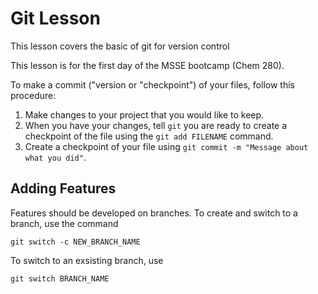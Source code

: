 # Git Lesson

This lesson covers the basic of git for version control

This lesson is for the first day of the MSSE bootcamp (Chem 280).

To make a commit ("version or "checkpoint") of your files, follow this procedure:

1.  Make changes to your project that you would like to keep.
2.  When you have your changes, tell `git` you are ready to create a checkpoint of the file using the `git add FILENAME` command.
3.  Create a checkpoint of your file using `git commit -m "Message about what you did"`.

## Adding Features
Features should be developed on branches.
To create and switch to a branch, use the command

`git switch -c NEW_BRANCH_NAME`

To switch to an exsisting branch, use 

`git switch BRANCH_NAME`

